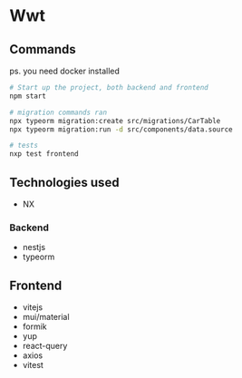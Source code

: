 # Wwt

## Commands

ps. you need docker installed
```bash
# Start up the project, both backend and frontend
npm start

# migration commands ran
npx typeorm migration:create src/migrations/CarTable
npx typeorm migration:run -d src/components/data.source

# tests
nxp test frontend
```

## Technologies used

 - NX

### Backend

 - nestjs
 - typeorm

## Frontend

 - vitejs
 - mui/material
 - formik
 - yup
 - react-query
 - axios
 - vitest

